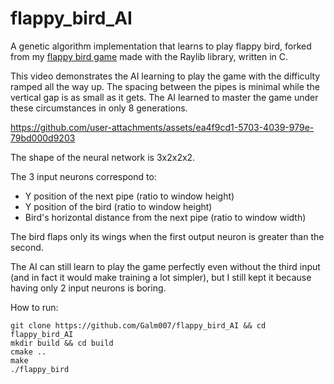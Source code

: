 # flappy_bird_AI
A genetic algorithm implementation that learns to play flappy bird, forked from my [flappy bird game](https://github.com/Galm007/flappy_bird_raylib) made with the Raylib library, written in C.

This video demonstrates the AI learning to play the game with the difficulty ramped all the way up. The spacing between the pipes is minimal while the vertical gap is as small as it gets. The AI learned to master the game under these circumstances in only 8 generations.

https://github.com/user-attachments/assets/ea4f9cd1-5703-4039-979e-79bd000d9203

The shape of the neural network is 3x2x2x2.

The 3 input neurons correspond to:
- Y position of the next pipe (ratio to window height)
- Y position of the bird (ratio to window height)
- Bird's horizontal distance from the next pipe (ratio to window width)

The bird flaps only its wings when the first output neuron is greater than the second.

The AI can still learn to play the game perfectly even without the third input (and in fact it would make training a lot simpler), but I still kept it because having only 2 input neurons is boring.

How to run:
```
git clone https://github.com/Galm007/flappy_bird_AI && cd flappy_bird_AI
mkdir build && cd build
cmake ..
make
./flappy_bird
```
